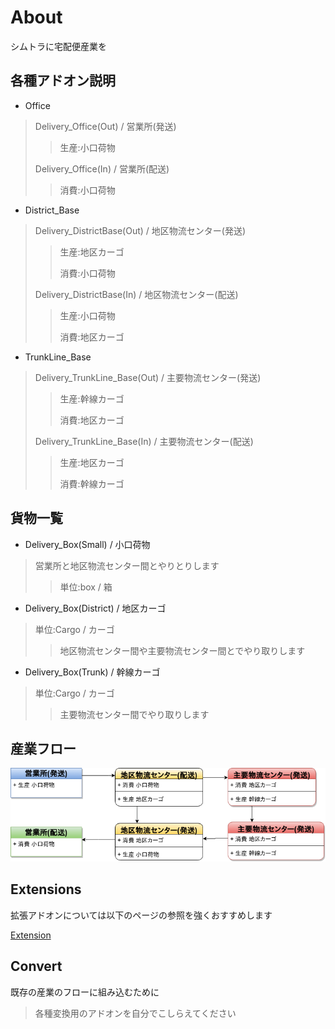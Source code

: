 # About
シムトラに宅配便産業を

## 各種アドオン説明

* Office

> Delivery_Office(Out) / 営業所(発送)
>> 生産:小口荷物
>
> Delivery_Office(In) / 営業所(配送)
>> 消費:小口荷物

* District_Base

> Delivery_DistrictBase(Out) / 地区物流センター(発送)
>> 生産:地区カーゴ
>>
>> 消費:小口荷物
>
> Delivery_DistrictBase(In) / 地区物流センター(配送)
>> 生産:小口荷物
>>
>> 消費:地区カーゴ

* TrunkLine_Base

> Delivery_TrunkLine_Base(Out) / 主要物流センター(発送)
>> 生産:幹線カーゴ
>>
>> 消費:地区カーゴ
>
> Delivery_TrunkLine_Base(In) / 主要物流センター(配送)
>> 生産:地区カーゴ
>>
>> 消費:幹線カーゴ

## 貨物一覧

* Delivery_Box(Small) / 小口荷物

> 営業所と地区物流センター間とやりとりします
>> 単位:box / 箱

* Delivery_Box(District) / 地区カーゴ

> 単位:Cargo / カーゴ
>> 地区物流センター間や主要物流センター間とでやり取りします

* Delivery_Box(Trunk) / 幹線カーゴ

> 単位:Cargo / カーゴ
>> 主要物流センター間でやり取りします

## 産業フロー

![フロー](https://raw.githubusercontent.com/Myagami/DeliveryFactory_Project/master/Delivery_Flow.png)

## Extensions
拡張アドオンについては以下のページの参照を強くおすすめします

[Extension](https://github.com/Myagami/DeliveryFactory_Project/tree/master/Extensions)

## Convert
既存の産業のフローに組み込むために
> 各種変換用のアドオンを自分でこしらえてください

